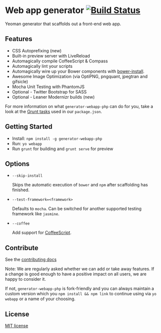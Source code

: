 # Web app generator [![Build Status](https://secure.travis-ci.org/amercier/generator-webapp-php.png?branch=master)](http://travis-ci.org/amercier/generator-webapp-php)

Yeoman generator that scaffolds out a front-end web app.

## Features

* CSS Autoprefixing (new)
* Built-in preview server with LiveReload
* Automagically compile CoffeeScript & Compass
* Automagically lint your scripts
* Automagically wire up your Bower components with [bower-install](https://github.com/stephenplusplus/grunt-bower-install).
* Awesome Image Optimization (via OptiPNG, pngquant, jpegtran and gifsicle)
* Mocha Unit Testing with PhantomJS
* Optional - Twitter Bootstrap for SASS
* Optional - Leaner Modernizr builds (new)

For more information on what `generator-webapp-php` can do for you, take a look at the [Grunt tasks](https://github.com/amercier/generator-webapp-php/blob/master/app/templates/_package.json) used in our `package.json`.

## Getting Started

- Install: `npm install -g generator-webapp-php`
- Run: `yo webapp`
- Run `grunt` for building and `grunt serve` for preview


## Options

* `--skip-install`

  Skips the automatic execution of `bower` and `npm` after scaffolding has finished.

* `--test-framework=<framework>`

  Defaults to `mocha`. Can be switched for another supported testing framework like `jasmine`.

* `--coffee`

  Add support for [CoffeeScript](http://coffeescript.org/).

## Contribute

See the [contributing docs](https://github.com/yeoman/yeoman/blob/master/contributing.md)

Note: We are regularly asked whether we can add or take away features. If a change is good enough to have a positive impact on all users, we are happy to consider it.

If not, `generator-webapp-php` is fork-friendly and you can always maintain a custom version which you `npm install && npm link` to continue using via `yo webapp` or a name of your choosing.


## License

[MIT license](https://github.com/amercier/generator-webapp-php/blob/master/)
